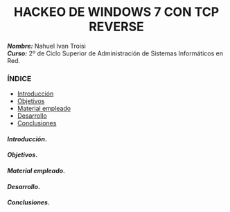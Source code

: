 <center>

# HACKEO DE WINDOWS 7 CON TCP REVERSE


</center>

***Nombre:*** Nahuel Ivan Troisi
<br>
***Curso:*** 2º de Ciclo Superior de Administración de Sistemas Informáticos en Red.

### ÍNDICE

+ [Introducción](#id1)
+ [Objetivos](#id2)
+ [Material empleado](#id3)
+ [Desarrollo](#id4)
+ [Conclusiones](#id5)


#### ***Introducción***. <a name="id1"></a>


#### ***Objetivos***. <a name="id2"></a>


#### ***Material empleado***. <a name="id3"></a>



#### ***Desarrollo***. <a name="id4"></a>


#### ***Conclusiones***. <a name="id5"></a>

